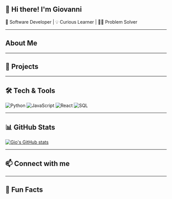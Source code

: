 ## 👋 Hi there! I'm Giovanni
🚀 Software Developer | 💡 Curious Learner | 🧑‍💻 Problem Solver

---

## About Me


---

## 🚀 Projects


---

## 🛠️ Tech & Tools
![Python](https://img.shields.io/badge/Python-3776AB?style=flat&logo=python&logoColor=white)
![JavaScript](https://img.shields.io/badge/JavaScript-F7DF1E?style=flat&logo=javascript&logoColor=black)
![React](https://img.shields.io/badge/React-61DAFB?style=flat&logo=react&logoColor=black)
![SQL](https://img.shields.io/badge/SQL-005C84?style=flat&logo=postgresql&logoColor=white)

---

## 📊 GitHub Stats
[![Gio's GitHub stats](https://github-readme-stats.vercel.app/api?username=PrisMuh&show_icons=true&theme=one_dark_pro )](https://github.com/PrisMuh/github-readme-stats)

---

## 📫 Connect with me


---

## 🎵 Fun Facts


